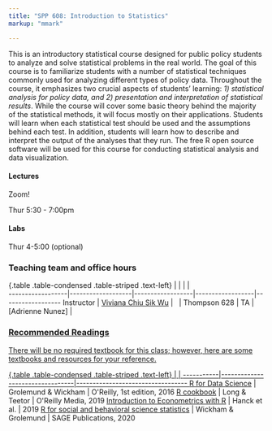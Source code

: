```yaml
---
title: "SPP 608: Introduction to Statistics"
markup: "mmark"

---
```

<div style="text-align: left"> This is an introductory statistical course designed for public policy students to analyze and solve statistical problems in the real world. The goal of this course is to familiarize students with a number of statistical techniques commonly used for analyzing different types of policy data. Throughout the course, it emphasizes two crucial aspects of students’ learning: <i>1) statistical analysis for policy data, and 2) presentation and interpretation of statistical results</i>. While the course will cover some basic theory behind the majority of the statistical methods, it will focus mostly on their applications. Students will learn when each statistical test should be used and the assumptions behind each test. In addition, students will learn how to describe and interpret the output of the analyses that they run.  The free R open source software will be used for this course for conducting statistical analysis and data visualization. </div>


#### Lectures

<font color="#6CA0DC"><i class="fas fa-university fa-lg"></i></font> Zoom!

<font color="#6CA0DC"><i class="fas fa-calendar-alt fa-lg"></i></font> Thur 5:30 - 7:00pm

#### Labs

<font color="#6CA0DC"><i class="fas fa-calendar-alt fa-lg"></i></font> Thur 4-5:00 (optional)

### Teaching team and office hours 


{.table .table-condensed .table-striped .text-left}
<span></span>     | <span></span>     | <span></span>    | <span></span>    |  <span></span>      
------------------|-------------------|------------------|------------------|------------------ 
Instructor        | [Viviana Chiu Sik Wu](https://connectivecommons.cc/) | <a href="mailto:vivianachius@umass.edu" title="email"></a> &nbsp; <a href="https://twitter.com/vivianacswu" title="Twitter"><i class="fa fa-twitter"></i></a> | Thompson 628 | 
TA                | [Adrienne Nunez] | <a href="mailto:amnunez@umass.edu" title="email">
            
  

### Recommended Readings

There will be no required textbook for this class; however, here are some textbooks and resources for your reference.   


{.table .table-condensed .table-striped .text-left}
 <span></span>     | <span></span> | <span></span> 
-----------|---------------------------------|----------------------------------
[R for Data Science](http://r4ds.had.co.nz/) | Grolemund & Wickham | O'Reilly, 1st edition, 2016
[R cookbook](https://rc2e.com/index.html) | Long & Teetor | O'Reilly Media, 2019 
[Introduction to Econometrics with R](https://www.econometrics-with-r.org/ITER.pdf) | Hanck et al. | 2019
[R for social and behavioral science statistics](https://www.amazon.com/dp/1544344023/ref=cm_sw_em_r_mt_dp_8qU2FbKQT9S75?_encoding=UTF8&psc=1) | Wickham & Grolemund |  SAGE Publications, 2020
